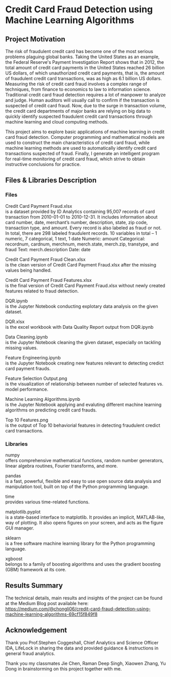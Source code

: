 # Credit Card Fraud Detection using Machine Learning Algorithms
## Project Motivation
The risk of fraudulent credit card has become one of the most serious problems plaguing global banks. Taking the United States as an example, the Federal Reserve's Payment Investigation Report shows that in 2012, the total amount of credit card payments in the United States reached 26 billion US dollars, of which unauthorized credit card payments, that is, the amount of fraudulent credit card transactions, was as high as 6.1 billion US dollars. Measuring the risk of credit card fraud involves a complex range of techniques, from finance to economics to law to information science. Traditional credit card fraud detection requires a lot of manpower to analyze and judge. Human auditors will usually call to confirm if the transaction is suspected of credit card fraud. Now, due to the surge in transaction volume, the credit card departments of major banks are relying on big data to quickly identify suspected fraudulent credit card transactions through machine learning and cloud computing methods.

This project aims to explore basic applications of machine learning in credit card fraud detection. Computer programming and mathematical models are used to construct the main characteristics of credit card fraud, while machine learning methods are used to automatically identify credit card transactions suspected of fraud. Finally, I generate an intelligent program for real-time monitoring of credit card fraud, which strive to obtain instructive conclusions for practice.

## Files & Libraries Description

### Files
Credit Card Payment Fraud.xlsx \
is a dataset provided by ID Analytics containing 95,007 records of card transaction from 2010-01-01 to 2010-12-31. It includes information about card number, date, merchant’s number, description, state, zip code, transaction type, and amount. Every record is also labeled as fraud or not. In total, there are 298 labeled fraudulent records.
10 variables in total – 1 numeric, 7 categorical, 1 text, 1 date
Numeric: amount
Categorical: recordnum, cardnum, merchnum, merch.state, merch.zip, transtype, and fraud Text: merch.description
Date: date

Credit Card Payment Fraud Clean.xlsx \
is the clean version of Credit Card Payment Fraud.xlsx after the missing values being handled. 

Credit Card Payment Fraud Features.xlsx \
is the final version of Credit Card Payment Fraud.xlsx without newly created features related to fraud detection.

DQR.ipynb \
is the Jupyter Notebook conducting explotary data analysis on the given dataset.

DQR.xlsx \
is the excel workbook with Data Quality Report output from DQR.ipynb

Data Cleaning.ipynb \
is the Jupyter Notebook cleaning the given dataset, especially on tackling missing values. 

Feature Engineering.ipynb \
is the Jupyter Notebook creating new features relevant to detecting credict card payment frauds.

Feature Selection Output.png \
is the visualization of relationship between number of selected features vs. model performance.

Machine Learning Algorithms.ipynb \
is the Jupyter Notebook applying and evaluting different machine learning algorithms on predicting credit card frauds.

Top 10 Features.png \
is the output of Top 10 behaviorial features in detecting fraudulent credict card transactions.


### Libraries
numpy \
offers comprehensive mathematical functions, random number generators, linear algebra routines, Fourier transforms, and more.

pandas \
is a fast, powerful, flexible and easy to use open source data analysis and manipulation tool, built on top of the Python programming language.

time \
provides various time-related functions.

matplotlib.pyplot \
is a state-based interface to matplotlib. It provides an implicit, MATLAB-like, way of plotting. It also opens figures on your screen, and acts as the figure GUI manager.

sklearn \
is a free software machine learning library for the Python programming language.

xgboost \
belongs to a family of boosting algorithms and uses the gradient boosting (GBM) framework at its core. 


## Results Summary
The technical details, main results and insights of the project can be found at the Medium Blog post available here: https://medium.com/@chongli06/credit-card-fraud-detection-using-machine-learning-algorithms-69cf15f849f8


## Acknowledgement
Thank you Prof.Stephen Coggeshall, Chief Analytics and Science Officer IDA, LifeLock in sharing the data and provided guidance & instructions in general fraud analytics. 

Thank you my classmates Jie Chen, Raman Deep Singh, Xiaowen Zhang, Yu Dong in brainstorming on this project together with me. 



